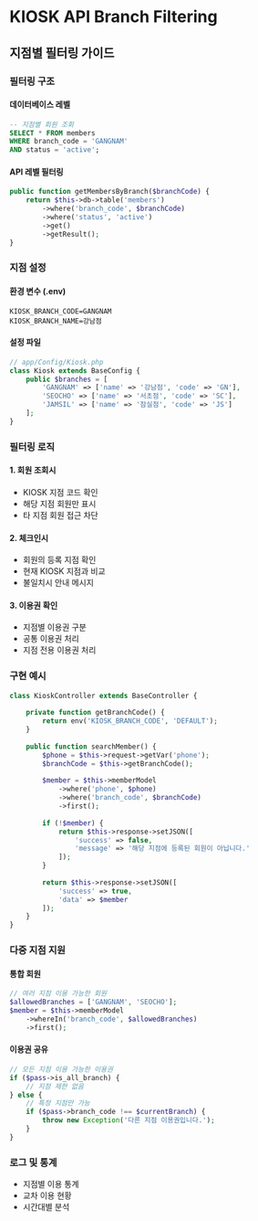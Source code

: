 # KIOSK API Branch Filtering

## 지점별 필터링 가이드

### 필터링 구조

#### 데이터베이스 레벨
```sql
-- 지점별 회원 조회
SELECT * FROM members 
WHERE branch_code = 'GANGNAM' 
AND status = 'active';
```

#### API 레벨 필터링
```php
public function getMembersByBranch($branchCode) {
    return $this->db->table('members')
        ->where('branch_code', $branchCode)
        ->where('status', 'active')
        ->get()
        ->getResult();
}
```

### 지점 설정

#### 환경 변수 (.env)
```
KIOSK_BRANCH_CODE=GANGNAM
KIOSK_BRANCH_NAME=강남점
```

#### 설정 파일
```php
// app/Config/Kiosk.php
class Kiosk extends BaseConfig {
    public $branches = [
        'GANGNAM' => ['name' => '강남점', 'code' => 'GN'],
        'SEOCHO' => ['name' => '서초점', 'code' => 'SC'],
        'JAMSIL' => ['name' => '잠실점', 'code' => 'JS']
    ];
}
```

### 필터링 로직

#### 1. 회원 조회시
- KIOSK 지점 코드 확인
- 해당 지점 회원만 표시
- 타 지점 회원 접근 차단

#### 2. 체크인시
- 회원의 등록 지점 확인
- 현재 KIOSK 지점과 비교
- 불일치시 안내 메시지

#### 3. 이용권 확인
- 지점별 이용권 구분
- 공통 이용권 처리
- 지점 전용 이용권 처리

### 구현 예시

```php
class KioskController extends BaseController {
    
    private function getBranchCode() {
        return env('KIOSK_BRANCH_CODE', 'DEFAULT');
    }
    
    public function searchMember() {
        $phone = $this->request->getVar('phone');
        $branchCode = $this->getBranchCode();
        
        $member = $this->memberModel
            ->where('phone', $phone)
            ->where('branch_code', $branchCode)
            ->first();
            
        if (!$member) {
            return $this->response->setJSON([
                'success' => false,
                'message' => '해당 지점에 등록된 회원이 아닙니다.'
            ]);
        }
        
        return $this->response->setJSON([
            'success' => true,
            'data' => $member
        ]);
    }
}
```

### 다중 지점 지원

#### 통합 회원
```php
// 여러 지점 이용 가능한 회원
$allowedBranches = ['GANGNAM', 'SEOCHO'];
$member = $this->memberModel
    ->whereIn('branch_code', $allowedBranches)
    ->first();
```

#### 이용권 공유
```php
// 모든 지점 이용 가능한 이용권
if ($pass->is_all_branch) {
    // 지점 제한 없음
} else {
    // 특정 지점만 가능
    if ($pass->branch_code !== $currentBranch) {
        throw new Exception('다른 지점 이용권입니다.');
    }
}
```

### 로그 및 통계
- 지점별 이용 통계
- 교차 이용 현황
- 시간대별 분석